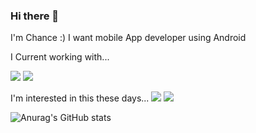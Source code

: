 ### Hi there 👋

I'm Chance :) 
I want mobile App developer using Android

I Current working with...

<a href="https://developer.android.com" target="_blank"><img src="https://img.shields.io/badge/Android-3DDC84?style=flat-square&logo=Android&logoColor=white"/></a>
<a href="https://developer.android.com" target="_blank"><img src="https://img.shields.io/badge/Kotlin-7F52FF?style=flat-square&logo=Android&logoColor=white"/></a>


I'm interested in this these days...
<a href="https://developer.android.com" target="_blank"><img src="https://img.shields.io/badge/Compose-3DDC84?style=flat-square&logo=Android&logoColor=white"/></a>
<a href="https://developer.android.com" target="_blank"><img src="https://img.shields.io/badge/Flutter-02569B?style=flat-square&logo=Android&logoColor=white"/></a>



![Anurag's GitHub stats](https://github-readme-stats.vercel.app/api?username=Gandarlpu&theme=default&show_icons=true)
